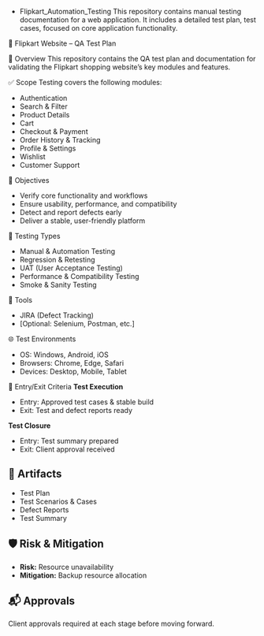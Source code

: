 * Flipkart_Automation_Testing
This repository contains manual testing documentation for a web application. It includes a detailed test plan, test cases,  focused on core application functionality.

 🧪 Flipkart Website – QA Test Plan

 📌 Overview
This repository contains the QA test plan and documentation for validating the Flipkart shopping website’s key modules and features.

 ✅ Scope
Testing covers the following modules:
- Authentication  
- Search & Filter  
- Product Details  
- Cart  
- Checkout & Payment  
- Order History & Tracking  
- Profile & Settings  
- Wishlist  
- Customer Support

 🎯 Objectives
- Verify core functionality and workflows  
- Ensure usability, performance, and compatibility  
- Detect and report defects early  
- Deliver a stable, user-friendly platform

 🧪 Testing Types
- Manual & Automation Testing  
- Regression & Retesting  
- UAT (User Acceptance Testing)  
- Performance & Compatibility Testing  
- Smoke & Sanity Testing  

🧰 Tools
- JIRA (Defect Tracking)  
- [Optional: Selenium, Postman, etc.]

🌐 Test Environments
- OS: Windows, Android, iOS  
- Browsers: Chrome, Edge, Safari  
- Devices: Desktop, Mobile, Tablet  

 🚦 Entry/Exit Criteria
**Test Execution**
- Entry: Approved test cases & stable build  
- Exit: Test and defect reports ready  

**Test Closure**
- Entry: Test summary prepared  
- Exit: Client approval received

## 📂 Artifacts
- Test Plan  
- Test Scenarios & Cases  
- Defect Reports  
- Test Summary

## 🛡️ Risk & Mitigation
- **Risk:** Resource unavailability  
- **Mitigation:** Backup resource allocation

## 📬 Approvals
Client approvals required at each stage before moving forward.


